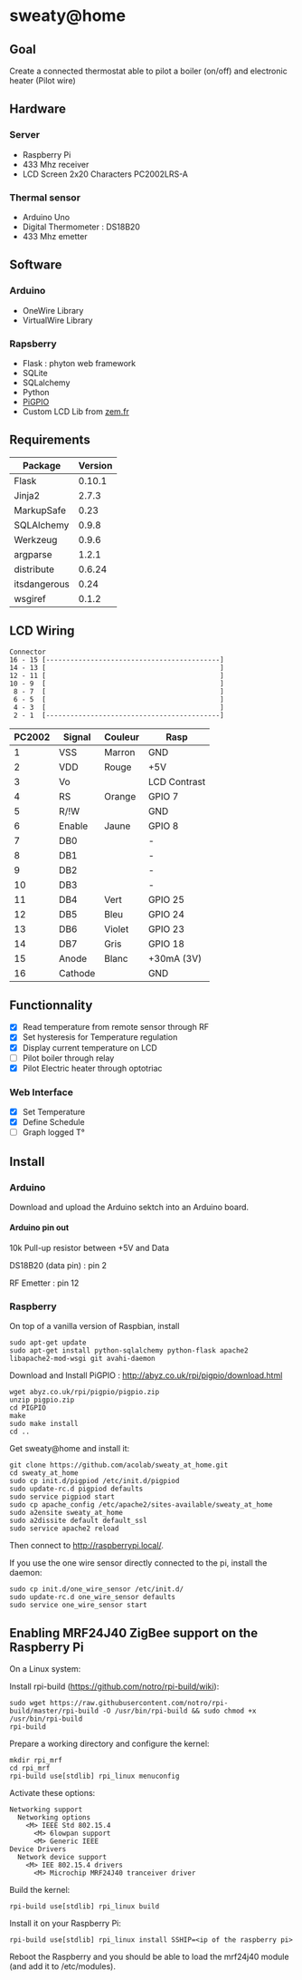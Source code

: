 sweaty@home
==============

Goal
----
Create a connected thermostat able to pilot a boiler (on/off) and electronic heater (Pilot wire)

Hardware
--------
### Server
- Raspberry Pi
- 433 Mhz receiver
- LCD Screen 2x20 Characters PC2002LRS-A

### Thermal sensor
- Arduino Uno
- Digital Thermometer : DS18B20
- 433 Mhz emetter

Software
--------
### Arduino
- OneWire Library
- VirtualWire Library

### Rapsberry
- Flask : phyton web framework
- SQLite
- SQLalchemy
- Python
- [PiGPIO](http://abyz.co.uk/rpi/pigpio/index.html)
- Custom LCD Lib from [zem.fr](http://www.zem.fr/raspberry-pi-et-afficheur-lcd-hitachi-hd44780-1602-part-2/)

Requirements
------------
Package      | Version
-------------|---------
Flask        | 0.10.1
Jinja2       | 2.7.3
MarkupSafe   | 0.23
SQLAlchemy   | 0.9.8
Werkzeug     | 0.9.6
argparse     | 1.2.1
distribute   | 0.6.24
itsdangerous | 0.24
wsgiref      | 0.1.2

LCD Wiring
----------
```
Connector
16 - 15 [-------------------------------------------]
14 - 13 [                                           ]
12 - 11 [                                           ]
10 - 9  [                                           ]
 8 - 7  [                                           ]
 6 - 5  [                                           ]
 4 - 3  [                                           ]
 2 - 1  [-------------------------------------------]
```
PC2002  |   Signal  |  Couleur    | Rasp
--------|-----------|-------------|--------------
1       |    VSS    |     Marron  |    GND
2       |    VDD    |     Rouge   |    +5V
3       |    Vo     |             |    LCD Contrast
4       |    RS     |     Orange  |    GPIO 7
5       |    R/!W   |             |    GND
6       |    Enable |     Jaune   |    GPIO 8
7       |    DB0    |             |    -
8       |    DB1    |             |    -
9       |    DB2    |             |    -
10      |    DB3    |             |    -
11      |    DB4    |     Vert    |    GPIO 25
12      |    DB5    |     Bleu    |    GPIO 24
13      |    DB6    |     Violet  |    GPIO 23
14      |    DB7    |     Gris    |    GPIO 18
15      |    Anode  |     Blanc   |    +30mA (3V)
16      |    Cathode|             |    GND


Functionnality
--------------
- [x] Read temperature from remote sensor through RF
- [x] Set hysteresis for Temperature regulation
- [x] Display current temperature on LCD
- [ ] Pilot boiler through relay
- [x] Pilot Electric heater through optotriac

### Web Interface
- [x] Set Temperature
- [x] Define Schedule
- [ ] Graph logged T°

Install
-------
### Arduino
Download and upload the Arduino sektch into an Arduino board.

#### Arduino pin out
10k Pull-up resistor between +5V and Data

DS18B20 (data pin) : pin 2

RF Emetter : pin 12

### Raspberry
On top of a vanilla version of Raspbian, install
```
sudo apt-get update
sudo apt-get install python-sqlalchemy python-flask apache2 libapache2-mod-wsgi git avahi-daemon
```
Download and Install PiGPIO : http://abyz.co.uk/rpi/pigpio/download.html
```
wget abyz.co.uk/rpi/pigpio/pigpio.zip
unzip pigpio.zip
cd PIGPIO
make
sudo make install
cd ..
```

Get sweaty@home and install it:
```
git clone https://github.com/acolab/sweaty_at_home.git
cd sweaty_at_home
sudo cp init.d/pigpiod /etc/init.d/pigpiod
sudo update-rc.d pigpiod defaults
sudo service pigpiod start
sudo cp apache_config /etc/apache2/sites-available/sweaty_at_home
sudo a2ensite sweaty_at_home
sudo a2dissite default default_ssl
sudo service apache2 reload
```

Then connect to http://raspberrypi.local/.

If you use the one wire sensor directly connected to the pi, install the daemon:
```
sudo cp init.d/one_wire_sensor /etc/init.d/
sudo update-rc.d one_wire_sensor defaults
sudo service one_wire_sensor start
```

Enabling MRF24J40 ZigBee support on the Raspberry Pi
----------------------------------------------------

On a Linux system:

Install rpi-build (https://github.com/notro/rpi-build/wiki):

    sudo wget https://raw.githubusercontent.com/notro/rpi-build/master/rpi-build -O /usr/bin/rpi-build && sudo chmod +x /usr/bin/rpi-build
    rpi-build

Prepare a working directory and configure the kernel:

    mkdir rpi_mrf
    cd rpi_mrf
    rpi-build use[stdlib] rpi_linux menuconfig

Activate these options:

```
Networking support
  Networking options
    <M> IEEE Std 802.15.4
      <M> 6lowpan support
      <M> Generic IEEE
Device Drivers
  Network device support
    <M> IEE 802.15.4 drivers
      <M> Microchip MRF24J40 tranceiver driver
```

Build the kernel:

    rpi-build use[stdlib] rpi_linux build

Install it on your Raspberry Pi:

    rpi-build use[stdlib] rpi_linux install SSHIP=<ip of the raspberry pi>

Reboot the Raspberry and you should be able to load the mrf24j40 module (and add it to /etc/modules).

